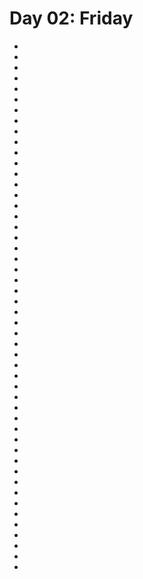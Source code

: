 # Day 02: Friday

* [](011C-011A--Take02--.md)
* [](011I-011B--ATake0BTake02--.md)
* [](018A--Take01--.md)
* [](011D--Take04--.md)
* [](011F--Take02--.md)
* [](011E--Take03--.md)
* [](011H-011G--ATake04BTake03--.md)
* [](011K--NoPref.--.md)
* [](011J--Take03--.md)
* [](018B-018C--Take02--.md)
* [](018D--NoPref.--.md)
* [](020A--Take01--.md)
* [](020B-020C--A-Take03B-Take04--.md)
* [](027B--Take01--.md)
* [](035A--Take04--.md)
* [](035B--Take04--.md)
* [](027A--Take02--.md)
* [](027D-027C--Take02--.md)
* [](032A--Take01--.md)
* [](032C-032B--Take02--.md)
* [](034A--Take02--.md)
* [](034C--NoPref.--.md)
* [](034B--NoPref.--.md)
* [](034D--NoPref.--.md)
* [](033A.md)
* [](036D-036C--Take01--.md)
* [](036A--Take01--.md)
* [](038A.md)
* [](038G-038H--Take02--.md)
* [](040C-040B.md)
* [](036B--Take03--.md)
* [](038B-038C--Take02--.md)
* [](038F-038E.md)
* [](038D--Take02--.md)
* [](036F--Take02--.md)
* [](042B--Take03--.md)
* [](042A--Take04--.md)
* [](042C--Take02--.md)
* [](042D--Take02--.md)
* [](042E-042F--Take03--.md)
* [](042G-042H.md)
* [](042J-042K--Take02--.md)
* [](042L--Take02--.md)
* [](051A--NoPref.--.md)
* [](051B--Take03--.md)
* [](051C--Take02--.md)
* [](051D--Take01--.md)
* [](047A--Take01--.md)
* [](051F--NoPref.--.md)
* [](051E--Take01--.md)

